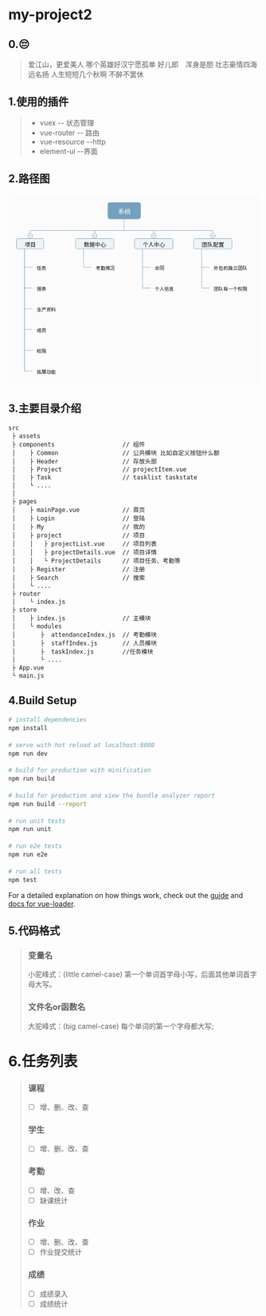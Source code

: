 # my-project2


## 0.😔
> 爱江山，更爱美人 
> 哪个英雄好汉宁愿孤单 
> 好儿郎　浑身是胆 
> 壮志豪情四海远名扬 
> 人生短短几个秋啊 
> 不醉不罢休
## 1.使用的插件

> - vuex          -- 状态管理
> - vue-router    -- 路由
> - vue-resource  --http
> - element-ui    --界面

## 2.路径图
![吖儿](./display/系统.png)

## 3.主要目录介绍
```
src
 ├ assets
 ├ components                   // 组件
 │    ├ Common                  // 公共模块 比如自定义按钮什么额
 │    ├ Header                  // 存放头部
 │    ├ Project                 // projectItem.vue
 │    ├ Task                    // tasklist taskstate
 │    └ ....
 │
 ├ pages
 │    ├ mainPage.vue            // 首页
 │    ├ Login                   // 登陆
 │    ├ My                      // 我的
 │    ├ project                 // 项目
 │    │   ├ projectList.vue     // 项目列表
 │    │   ├ projectDetails.vue  // 项目详情
 │    │   └ ProjectDetails      // 项目任务、考勤等
 │    ├ Register                // 注册
 │    ├ Search                  // 搜索
 │    └ ....
 ├ router
 │    └ index.js
 ├ store
 │    ├ index.js                // 主模块
 │    └ modules
 │       ├  attendanceIndex.js  // 考勤模块
 │       ├  staffIndex.js       // 人员模块
 │       ├  taskIndex.js        //任务模块
 │       └ ....
 ├ App.vue
 └ main.js
```

## 4.Build Setup

``` bash
# install dependencies
npm install

# serve with hot reload at localhost:8080
npm run dev

# build for production with minification
npm run build

# build for production and view the bundle analyzer report
npm run build --report

# run unit tests
npm run unit

# run e2e tests
npm run e2e

# run all tests
npm test
```

For a detailed explanation on how things work, check out the [guide](http://vuejs-templates.github.io/webpack/) and [docs for vue-loader](http://vuejs.github.io/vue-loader).

## 5.代码格式

>### 变量名
>小驼峰式：(little camel-case)
 第一个单词首字母小写，后面其他单词首字母大写。
>### 文件名or函数名
>大驼峰式：(big camel-case)
每个单词的第一个字母都大写;

# 6.任务列表

>### 课程
>- [ ] 增、删、改、查
>
>### 学生
>- [ ] 增、删、改、查
>### 考勤
>- [ ] 增、改、查
>- [ ] 缺课统计
>### 作业
>- [ ] 增、删、改、查
>- [ ] 作业提交统计
>### 成绩
>- [ ] 成绩录入
>- [ ] 成绩统计




